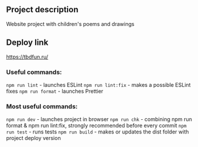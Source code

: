 ## Project description

Website project with children's poems and drawings

## Deploy link

https://tbdfun.ru/

### Useful commands:

`npm run lint` - launches ESLint
`npm run lint:fix` - makes a possible ESLint fixes
`npm run format` - launches Prettier

### Most useful commands:

`npm run dev` - launches project in browser
`npm run chk` - combining npm run format & npm run lint:fix, strongly recommended before every commit
`npm run test` - runs tests
`npm run build` - makes or updates the dist folder with project deploy version
